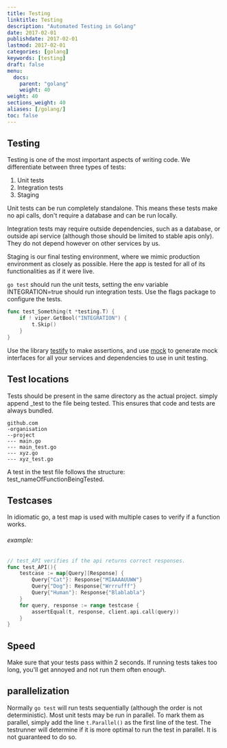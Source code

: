 ```yaml
---
title: Testing
linktitle: Testing
description: "Automated Testing in Golang"
date: 2017-02-01
publishdate: 2017-02-01
lastmod: 2017-02-01
categories: [golang]
keywords: [testing]
draft: false
menu:
  docs:
    parent: "golang"
    weight: 40
weight: 40
sections_weight: 40
aliases: [/golang/]
toc: false
---
```


## Testing
Testing is one of the most important aspects of writing code. We differentiate between three types of tests:

1. Unit tests
2. Integration tests
3. Staging 

Unit tests can be run completely standalone. This means these tests make no api calls, don't require a database and can be run locally.

Integration tests may require outside dependencies, such as a database, or outside api service (although those should be limited to stable apis only). They do not depend however on other services by us.

Staging is our final testing environment, where we mimic production environment as closely as possible. Here the app is tested for all of its functionalities as if it were live.

`go test` should run the unit tests, setting the env variable INTEGRATION=true should run integration tests. Use the flags package to configure the tests.

```go
func test_Something(t *testing.T) {
	if ! viper.GetBool("INTEGRATION") {
		t.Skip()
	}
}
```

Use the library [testify](https://github.com/stretchr/testify) to make assertions, and use [mock](https://github.com/golang/mock) to generate mock interfaces for all your services and dependencies to use in unit testing.

## Test locations
Tests should be present in the same directory as the actual project. simply append _test to the 
file being tested. This ensures that code and tests are always bundled.

``` 
github.com
-organisation
--project
--- main.go
--- main_test.go
--- xyz.go
--- xyz_test.go
```

A test in the test file follows the structure: test_nameOfFunctionBeingTested. 

## Testcases
In idiomatic go, a test map is used with multiple cases to verify if a function works.

###### example:
```go
// test_API verifies if the api returns correct responses.
func test_API(){
	testcase := map[Query][Response] {
		Query{"Cat"}: Response{"MIAAAAUUWW"}
		Query{"Dog"}: Response{"Wrrrufff"}
		Query{"Human"}: Response{"Blablabla"}
	}
	for query, response := range testcase {
		assertEqual(t, response, client.api.call(query))
	}
}
```

## Speed 
Make sure that your tests pass within 2 seconds. If running tests takes too long, you'll get 
annoyed and not run them often enough.

## parallelization
Normally `go test` will run tests sequentially (although the order is not deterministic). Most
unit tests may be run in parallel. To mark them as parallel, simply add the line `t.Parallel()` as the first line of the test. The testrunner will determine if it is more optimal to run
the test in parallel. It is not guaranteed to do so.



